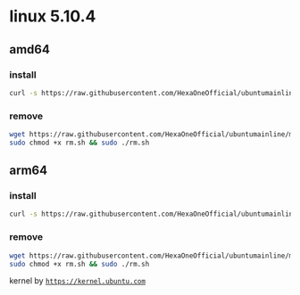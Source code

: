 # linux 5.10.4
 
## amd64

### install
```bash
curl -s https://raw.githubusercontent.com/HexaOneOfficial/ubuntumainline/main/catalog/5.10.4/amd64.sh | sh
``` 
### remove
```bash
wget https://raw.githubusercontent.com/HexaOneOfficial/ubuntumainline/main/catalog/5.10.4/rm.sh
sudo chmod +x rm.sh && sudo ./rm.sh
```
## arm64

### install
```bash
curl -s https://raw.githubusercontent.com/HexaOneOfficial/ubuntumainline/main/catalog/5.10.4/arm64.sh | sh
``` 
### remove
```bash
wget https://raw.githubusercontent.com/HexaOneOfficial/ubuntumainline/main/catalog/5.10.4/rm.sh
sudo chmod +x rm.sh && sudo ./rm.sh
``` 
 
 
kernel by [`https://kernel.ubuntu.com`](https://kernel.ubuntu.com/)
